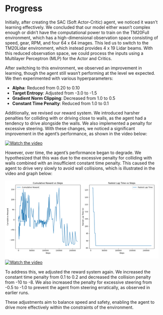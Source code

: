 # Progress

Initially, after creating the SAC (Soft Actor-Critic) agent, we noticed it wasn’t learning effectively. We concluded that our model either wasn’t complex enough or didn’t have the computational power to train on the TM20Full environment, which has a high-dimensional observation space consisting of speed, gear, RPM, and four 64 x 64 images. This led us to switch to the TM20Lidar environment, which instead provides 4 x 19 Lidar beams. With this reduced observation space, we could process the inputs using a Multilayer Perceptron (MLP) for the Actor and Critics.

After switching to this environment, we observed an improvement in learning, though the agent still wasn’t performing at the level we expected. We then experimented with various hyperparameters:
- **Alpha**: Reduced from 0.20 to 0.10
- **Target Entropy**: Adjusted from -3.0 to -1.5
- **Gradient Norm Clipping**: Decreased from 1.0 to 0.5
- **Constant Time Penalty**: Reduced from 1.0 to 0.1

Additionally, we revised our reward system. We introduced harsher penalties for colliding with or driving close to walls, as the agent had a tendency to drive alongside the walls. We also implemented a penalty for excessive steering. With these changes, we noticed a significant improvement in the agent’s performance, as shown in the video below:

[![Watch the video](https://img.youtube.com/vi/H-gu15B3E9Y/0.jpg)](https://www.youtube.com/watch?v=H-gu15B3E9Y)

However, over time, the agent’s performance began to degrade. We hypothesized that this was due to the excessive penalty for colliding with walls combined with an insufficient constant time penalty. This caused the agent to drive very slowly to avoid wall collisions, which is illustrated in the video and graph below:

![Performance Graph](../readme/graphs/policy_drift.png)
[![Watch the video](https://img.youtube.com/vi/WVIzBIZRctk/0.jpg)](https://www.youtube.com/watch?v=WVIzBIZRctk)

To address this, we adjusted the reward system again. We increased the constant time penalty from 0.1 to 0.2 and decreased the collision penalty from -10 to -8. We also increased the penalty for excessive steering from -0.5 to -1.0 to prevent the agent from steering erratically, as observed in earlier runs.

These adjustments aim to balance speed and safety, enabling the agent to drive more effectively within the constraints of the environment.
